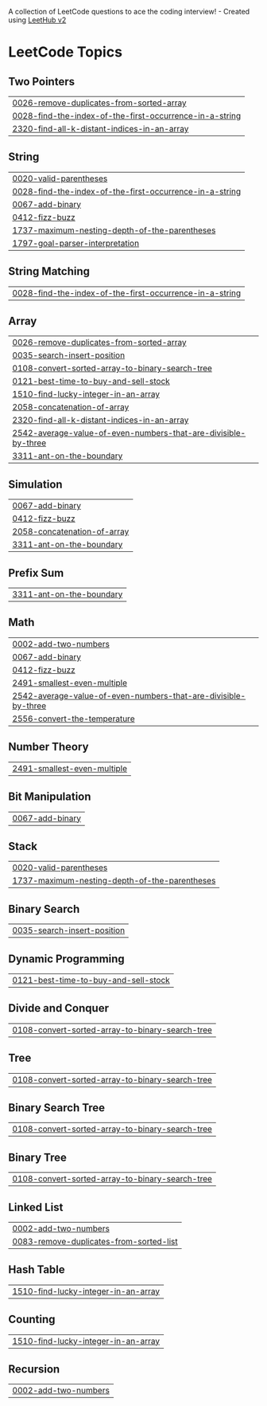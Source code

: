 A collection of LeetCode questions to ace the coding interview! - Created using [LeetHub v2](https://github.com/arunbhardwaj/LeetHub-2.0)
<!---LeetCode Topics Start-->
# LeetCode Topics
## Two Pointers
|  |
| ------- |
| [0026-remove-duplicates-from-sorted-array](https://github.com/iamfaisalpk/LeetCode/tree/master/0026-remove-duplicates-from-sorted-array) |
| [0028-find-the-index-of-the-first-occurrence-in-a-string](https://github.com/iamfaisalpk/LeetCode/tree/master/0028-find-the-index-of-the-first-occurrence-in-a-string) |
| [2320-find-all-k-distant-indices-in-an-array](https://github.com/iamfaisalpk/LeetCode/tree/master/2320-find-all-k-distant-indices-in-an-array) |
## String
|  |
| ------- |
| [0020-valid-parentheses](https://github.com/iamfaisalpk/LeetCode/tree/master/0020-valid-parentheses) |
| [0028-find-the-index-of-the-first-occurrence-in-a-string](https://github.com/iamfaisalpk/LeetCode/tree/master/0028-find-the-index-of-the-first-occurrence-in-a-string) |
| [0067-add-binary](https://github.com/iamfaisalpk/LeetCode/tree/master/0067-add-binary) |
| [0412-fizz-buzz](https://github.com/iamfaisalpk/LeetCode/tree/master/0412-fizz-buzz) |
| [1737-maximum-nesting-depth-of-the-parentheses](https://github.com/iamfaisalpk/LeetCode/tree/master/1737-maximum-nesting-depth-of-the-parentheses) |
| [1797-goal-parser-interpretation](https://github.com/iamfaisalpk/LeetCode/tree/master/1797-goal-parser-interpretation) |
## String Matching
|  |
| ------- |
| [0028-find-the-index-of-the-first-occurrence-in-a-string](https://github.com/iamfaisalpk/LeetCode/tree/master/0028-find-the-index-of-the-first-occurrence-in-a-string) |
## Array
|  |
| ------- |
| [0026-remove-duplicates-from-sorted-array](https://github.com/iamfaisalpk/LeetCode/tree/master/0026-remove-duplicates-from-sorted-array) |
| [0035-search-insert-position](https://github.com/iamfaisalpk/LeetCode/tree/master/0035-search-insert-position) |
| [0108-convert-sorted-array-to-binary-search-tree](https://github.com/iamfaisalpk/LeetCode/tree/master/0108-convert-sorted-array-to-binary-search-tree) |
| [0121-best-time-to-buy-and-sell-stock](https://github.com/iamfaisalpk/LeetCode/tree/master/0121-best-time-to-buy-and-sell-stock) |
| [1510-find-lucky-integer-in-an-array](https://github.com/iamfaisalpk/LeetCode/tree/master/1510-find-lucky-integer-in-an-array) |
| [2058-concatenation-of-array](https://github.com/iamfaisalpk/LeetCode/tree/master/2058-concatenation-of-array) |
| [2320-find-all-k-distant-indices-in-an-array](https://github.com/iamfaisalpk/LeetCode/tree/master/2320-find-all-k-distant-indices-in-an-array) |
| [2542-average-value-of-even-numbers-that-are-divisible-by-three](https://github.com/iamfaisalpk/LeetCode/tree/master/2542-average-value-of-even-numbers-that-are-divisible-by-three) |
| [3311-ant-on-the-boundary](https://github.com/iamfaisalpk/LeetCode/tree/master/3311-ant-on-the-boundary) |
## Simulation
|  |
| ------- |
| [0067-add-binary](https://github.com/iamfaisalpk/LeetCode/tree/master/0067-add-binary) |
| [0412-fizz-buzz](https://github.com/iamfaisalpk/LeetCode/tree/master/0412-fizz-buzz) |
| [2058-concatenation-of-array](https://github.com/iamfaisalpk/LeetCode/tree/master/2058-concatenation-of-array) |
| [3311-ant-on-the-boundary](https://github.com/iamfaisalpk/LeetCode/tree/master/3311-ant-on-the-boundary) |
## Prefix Sum
|  |
| ------- |
| [3311-ant-on-the-boundary](https://github.com/iamfaisalpk/LeetCode/tree/master/3311-ant-on-the-boundary) |
## Math
|  |
| ------- |
| [0002-add-two-numbers](https://github.com/iamfaisalpk/LeetCode/tree/master/0002-add-two-numbers) |
| [0067-add-binary](https://github.com/iamfaisalpk/LeetCode/tree/master/0067-add-binary) |
| [0412-fizz-buzz](https://github.com/iamfaisalpk/LeetCode/tree/master/0412-fizz-buzz) |
| [2491-smallest-even-multiple](https://github.com/iamfaisalpk/LeetCode/tree/master/2491-smallest-even-multiple) |
| [2542-average-value-of-even-numbers-that-are-divisible-by-three](https://github.com/iamfaisalpk/LeetCode/tree/master/2542-average-value-of-even-numbers-that-are-divisible-by-three) |
| [2556-convert-the-temperature](https://github.com/iamfaisalpk/LeetCode/tree/master/2556-convert-the-temperature) |
## Number Theory
|  |
| ------- |
| [2491-smallest-even-multiple](https://github.com/iamfaisalpk/LeetCode/tree/master/2491-smallest-even-multiple) |
## Bit Manipulation
|  |
| ------- |
| [0067-add-binary](https://github.com/iamfaisalpk/LeetCode/tree/master/0067-add-binary) |
## Stack
|  |
| ------- |
| [0020-valid-parentheses](https://github.com/iamfaisalpk/LeetCode/tree/master/0020-valid-parentheses) |
| [1737-maximum-nesting-depth-of-the-parentheses](https://github.com/iamfaisalpk/LeetCode/tree/master/1737-maximum-nesting-depth-of-the-parentheses) |
## Binary Search
|  |
| ------- |
| [0035-search-insert-position](https://github.com/iamfaisalpk/LeetCode/tree/master/0035-search-insert-position) |
## Dynamic Programming
|  |
| ------- |
| [0121-best-time-to-buy-and-sell-stock](https://github.com/iamfaisalpk/LeetCode/tree/master/0121-best-time-to-buy-and-sell-stock) |
## Divide and Conquer
|  |
| ------- |
| [0108-convert-sorted-array-to-binary-search-tree](https://github.com/iamfaisalpk/LeetCode/tree/master/0108-convert-sorted-array-to-binary-search-tree) |
## Tree
|  |
| ------- |
| [0108-convert-sorted-array-to-binary-search-tree](https://github.com/iamfaisalpk/LeetCode/tree/master/0108-convert-sorted-array-to-binary-search-tree) |
## Binary Search Tree
|  |
| ------- |
| [0108-convert-sorted-array-to-binary-search-tree](https://github.com/iamfaisalpk/LeetCode/tree/master/0108-convert-sorted-array-to-binary-search-tree) |
## Binary Tree
|  |
| ------- |
| [0108-convert-sorted-array-to-binary-search-tree](https://github.com/iamfaisalpk/LeetCode/tree/master/0108-convert-sorted-array-to-binary-search-tree) |
## Linked List
|  |
| ------- |
| [0002-add-two-numbers](https://github.com/iamfaisalpk/LeetCode/tree/master/0002-add-two-numbers) |
| [0083-remove-duplicates-from-sorted-list](https://github.com/iamfaisalpk/LeetCode/tree/master/0083-remove-duplicates-from-sorted-list) |
## Hash Table
|  |
| ------- |
| [1510-find-lucky-integer-in-an-array](https://github.com/iamfaisalpk/LeetCode/tree/master/1510-find-lucky-integer-in-an-array) |
## Counting
|  |
| ------- |
| [1510-find-lucky-integer-in-an-array](https://github.com/iamfaisalpk/LeetCode/tree/master/1510-find-lucky-integer-in-an-array) |
## Recursion
|  |
| ------- |
| [0002-add-two-numbers](https://github.com/iamfaisalpk/LeetCode/tree/master/0002-add-two-numbers) |
<!---LeetCode Topics End-->